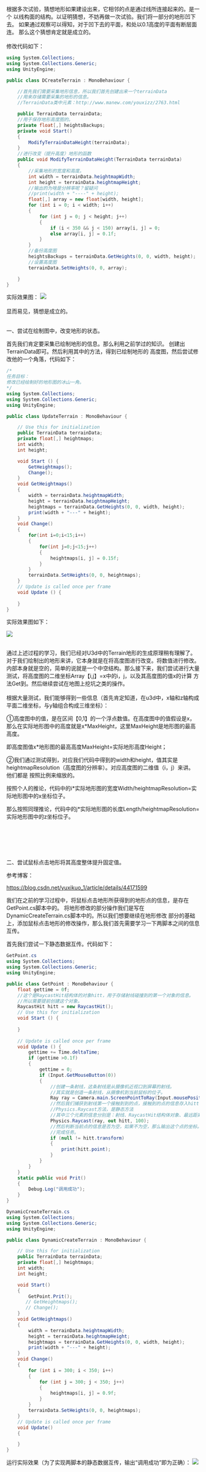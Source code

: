 
根据多次试验，猜想地形如果建设出来，它相邻的点是通过线所连接起来的。是一个
以线构面的结构。以证明猜想，不妨再做一次试验。我们将一部分的地形凹下去。
如果通过观察可以得知，对于凹下去的平面，和处以0.1高度的平面有断层面连。
那么这个猜想肯定就是成立的。
</br></br>
修改代码如下：
```c#
using System.Collections;
using System.Collections.Generic;
using UnityEngine;

public class DCreateTerrain : MonoBehaviour {

    //首先我们需要采集地形信息，所以我们首先创建出来一个terrainData
    //用来存储需要采集的地形的信息。
    //TerrainData类中元素：http://www.manew.com/youxizz/2763.html

    public TerrainData terrainData;
    //用于保存地形高度图的。
    private float[,] heightsBackups;
    private void Start()
    {
        ModifyTerrainDataHeight(terrainData);
    }
    //进行改变（提升高度）地形的函数
    public void ModifyTerrainDataHeight(TerrainData terrainData)
    {
        //采集地形的宽度和高度。
        int width = terrainData.heightmapWidth;
        int height = terrainData.heightmapHeight;
        //输出的为啥是分辨率呢？留疑问
        //print(width + "----" + height);
        float[,] array = new float[width, height];
        for (int i = 0; i < width; i++)
        {
            for (int j = 0; j < height; j++)
            {
                if (i < 350 && j < 150) array[i, j] = 0;
                else array[i, j] = 0.1f;
            }
        }
        //备份高度图
        heightsBackups = terrainData.GetHeights(0, 0, width, height);
        //设置高度图
        terrainData.SetHeights(0, 0, array);

    }
}

```
实际效果图：
![](https://i.loli.net/2018/06/01/5b109c88c6119.png)
</br></br>
显而易见，猜想是成立的。
</br></br>

一、尝试在绘制图中，改变地形的状态。

首先我们肯定要采集已绘制地形的信息。那么利用之前学过的知识。
创建出TerrainData即可。然后利用其中的方法，得到已绘制地形的
高度图，然后尝试修改他的一个角落，代码如下：

```c#
/*
任务目标：
修改已经绘制好的地形图的冰山一角。
*/
using System.Collections;
using System.Collections.Generic;
using UnityEngine;

public class UpdateTerrain : MonoBehaviour {

    // Use this for initialization
    public TerrainData terrainData;
    private float[,] heightmaps;
    int width;
    int height;

    void Start () {
        GetHeightmaps();
        Change();
	}
    void GetHeightmaps()
    {
        width = terrainData.heightmapWidth;
        height = terrainData.heightmapHeight;
        heightmaps = terrainData.GetHeights(0, 0, width, height);
        print(width + "---" + height);
    }
    void Change()
    {
        for(int i=0;i<15;i++)
        {
            for(int j=0;j<15;j++)
            {
                heightmaps[i, j] = 0.15f;
            }
        }
        terrainData.SetHeights(0, 0, heightmaps);
    }
    // Update is called once per frame
    void Update () {
		
	}
}

```

实际效果图如下：

![](https://i.loli.net/2018/06/01/5b10a7de6700a.png)
</br></br>

通过上述过程的学习，我们已经对U3d中的Terrain地形的生成原理稍有理解了。
对于我们绘制出的地形来讲，它本身就是在将高度图进行改变。将数值进行修改。
内部本身就是空的，简单的说就是一个中空结构。那么接下来，我们尝试进行大量
测试，将高度图的二维坐标Array【i,j】=x中的i，j，以及其高度图的值x的计算
方法Get到。然后继续尝试在地图上挖坑之类的操作。
</br></br>
根据大量测试，我们能够得到一些信息（首先肯定知道，在u3d中，x轴和z轴构成平面二维坐标，与y轴组合构成三维坐标）：

①高度图中的值，是在区间【0,1】的一个浮点数值。在高度图中的值假设是x，那么在实际地形图中的高度就是x*MaxHeight，这里MaxHeight是地形图的最高高度。

即高度图值x*地形图的最高高度MaxHeight=实际地形高度Height；

②我们通过测试得到，对应我们代码中得到的width和height，值其实是heightmapResolution（高度图的分辨率）。对应高度图的二维值（i，j）来讲。 他们都是
按照比例来缩放的。

按照个人的推论，代码中的i*实际地形图的宽度Width/heightmapResolution=实际地形图中的x坐标位子。

那么按照同理推论，代码中的j*实际地形图的长度Length/heightmapResolution=实际地形图中的z坐标位子。
</br></br>
</br></br>
</br></br>

二、尝试鼠标点击地形将其高度整体提升固定值。

参考博客：

https://blog.csdn.net/yuxikuo_1/article/details/44171599

我们在之前的学习过程中，将鼠标点击地形所获得到的地形点的信息，是存在GetPoint.cs脚本中的。
将地形修改的部分操作我们是写在DynamicCreateTerrain.cs脚本中的。所以我们想要继续在地形修改
部分的基础上，添加鼠标点击地形的修改操作，那么我们首先需要学习一下两脚本之间的信息互传。

首先我们尝试一下静态数据互传。代码如下：

```c#
GetPoint.cs
using System.Collections;
using System.Collections.Generic;
using UnityEngine;

public class GetPoint : MonoBehaviour {
    float gettime = 0f;
    //这个是RaycastHit结构体的对象hitt，用于存储射线碰撞到的第一个对象的信息。
    //所以需要提前创建这个对象。
    RaycastHit hitt = new RaycastHit();
    // Use this for initialization
	void Start () {
        
	}
	
	// Update is called once per frame
	void Update () {
        gettime += Time.deltaTime;
        if (gettime >0.1f)
        {
            gettime = 0;
            if (Input.GetMouseButton(0))
            {
                //创建一条射线，这条射线是从摄像机近视口到屏幕的射线。
                //其实就是创造一条射线，从摄像机到当前鼠标的位子。
                Ray ray = Camera.main.ScreenPointToRay(Input.mousePosition);
                //然后我们捕获到射线第一个接触到到的点，接触到的点的信息存入hitt中。
                //Physics.Raycast方法，是静态方法
                //其中三个元素的信息分别是：射线、RaycastHit结构体对象、最远距离。
                Physics.Raycast(ray, out hitt, 100);
                //然后判断当前点的信息是否为空，如果不为空，那么输出这个点的坐标。
                //完成任务。
                if (null != hitt.transform)
                {
                    print(hitt.point);
                }
            }
        }
	}
    static public void Prit()
    {
        Debug.Log("调用成功");
    }
}

```

```c#
DynamicCreateTerrain.cs
using System.Collections;
using System.Collections.Generic;
using UnityEngine;

public class DynamicCreateTerrain : MonoBehaviour {

    // Use this for initialization
    public TerrainData terrainData;
    private float[,] heightmaps;
    int width;
    int height;

    void Start()
    {
        GetPoint.Prit();
       // GetHeightmaps();
       // Change();
    }
    void GetHeightmaps()
    {
        width = terrainData.heightmapWidth;
        height = terrainData.heightmapHeight;
        heightmaps = terrainData.GetHeights(0, 0, width, height);
        print(width + "---" + height);
    }
    void Change()
    {
        for (int i = 300; i < 350; i++)
        {
            for (int j = 300; j < 350; j++)
            {
                heightmaps[i, j] = 0.9f;
            }
        }
        terrainData.SetHeights(0, 0, heightmaps);
    }
    // Update is called once per frame
    void Update()
    {

    }
}

```

运行实际效果（为了实现两脚本的静态数据互传，输出“调用成功”即为正确）：
![](https://i.loli.net/2018/06/01/5b10cf0dd4316.png)





